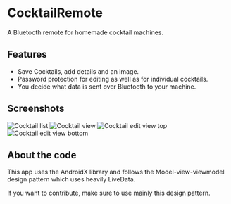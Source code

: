 # CocktailRemote
A Bluetooth remote for homemade cocktail machines.

## Features
* Save Cocktails, add details and an image.
* Password protection for editing as well as for individual cocktails.
* You decide what data is sent over Bluetooth to your machine.

## Screenshots
![Cocktail list](https://i.imgur.com/nAVUVh7.jpg)
![Cocktail view](https://i.imgur.com/p47JkDe.png)
![Cocktail edit view top](https://i.imgur.com/Sj304ye.png)
![Cocktail edit view bottom](https://i.imgur.com/YsDpSXd.png)

## About the code
This app uses the AndroidX library and follows the Model-view-viewmodel design pattern which uses heavily LiveData.

If you want to contribute, make sure to use mainly this design pattern.
